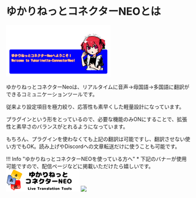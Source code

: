 # ゆかりねっとコネクターNEOとは
![Image title](images/title01.png)


ゆかりねっとコネクターNeoは、リアルタイムに音声→母国語→多国語に翻訳ができるコミュニケーションツールです。

従来より設定項目を極力絞り、応答性も素早くした軽量設計になっています。

プラグインという形をとっているので、必要な機能のみONにすることで、拡張性と素早さのバランスがとれるようになっています。

もちろん、プラグインを使わなくても上記の翻訳は可能ですし、翻訳させない使い方でもOK。読み上げやDiscordへの文章転送だけに使うことも可能です。

!!! Info "ゆかりねっとコネクターNEOを使っている方へ"
    * 下記のバナーが使用可能ですので、配信ページなどに掲載いただけたら嬉しいです。
    ![バナー](images/YNCNEO_banner.png)
    <img src="https://nmori.github.io/yncneo-Docs/images/YNCNEO_banner2.png" width="200px" />
